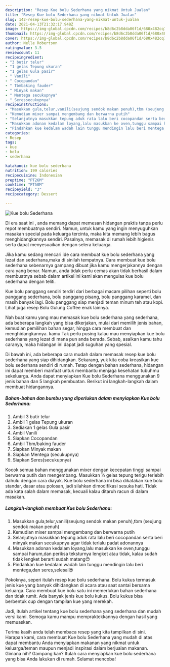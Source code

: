 ```yaml
---
description: "Resep Kue bolu Sederhana yang nikmat Untuk Jualan"
title: "Resep Kue bolu Sederhana yang nikmat Untuk Jualan"
slug: 142-resep-kue-bolu-sederhana-yang-nikmat-untuk-jualan
date: 2021-04-13T21:32:17.948Z
image: https://img-global.cpcdn.com/recipes/b8d6c2b8dda06f1d/680x482cq70/kue-bolu-sederhana-foto-resep-utama.jpg
thumbnail: https://img-global.cpcdn.com/recipes/b8d6c2b8dda06f1d/680x482cq70/kue-bolu-sederhana-foto-resep-utama.jpg
cover: https://img-global.cpcdn.com/recipes/b8d6c2b8dda06f1d/680x482cq70/kue-bolu-sederhana-foto-resep-utama.jpg
author: Nelle Robertson
ratingvalue: 3.5
reviewcount: 11
recipeingredient:
- "3 butir telur"
- "1 gelas Tepung ukuran"
- "1 gelas Gula pasir"
- " Vanili"
- " Cocopandan"
- " Tbmbaking fauder"
- " Minyak makan"
- " Mentega secukupnya"
- " Seressecukupnya"
recipeinstructions:
- "Masukkan gula,telur,vanili(seujung sendok makan penuh),tbm (seujung sendok makan penuh)"
- "Kemudian mixer sampai mengembang dan berwarna putih"
- "Selanjutnya masukkan tepung aduk rata lalu beri cocopandan serta beri minyak makan secukupnya agar tidak terlalu padat adonannya"
- "Masukkan adonan kedalam loyang,lalu masukkan ke oven,tunggu sampai harum,dan periksa teksturnya lengket atau tidak, kalau sudah tidak lengket berarti sudah matang😊"
- "Pindahkan kue kedalam wadah lain tunggu mendingin lalu beri mentega,dan seres,selesai😍"
categories:
- Resep
tags:
- kue
- bolu
- sederhana

katakunci: kue bolu sederhana 
nutrition: 199 calories
recipecuisine: Indonesian
preptime: "PT26M"
cooktime: "PT50M"
recipeyield: "3"
recipecategory: Dessert

---
```



![Kue bolu Sederhana](https://img-global.cpcdn.com/recipes/b8d6c2b8dda06f1d/680x482cq70/kue-bolu-sederhana-foto-resep-utama.jpg)

Di era  saat ini , anda memang dapat memesan hidangan praktis tanpa perlu repot membuatnya sendiri. Namun, untuk kamu yang ingin menyuguhkan masakan special pada keluarga tercinta, maka kita memang lebih bagus menghidangkannya sendiri. Pasalnya, memasak di rumah lebih higienis serta dapat menyesuaikan dengan selera keluarga.

Jika kamu sedang mencari ide cara membuat kue bolu sederhana yang lezat dan sederhana,maka di sinilah tempatnya. Cara membuat kue bolu sederhana  sebenarnya gampang dibuat jika kamu mengerjakannya dengan cara yang benar. Namun, anda tidak perlu cemas akan tidak berhasil dalam membuatnya 
sebab dalam artikel ini kami akan mengulas kue bolu sederhana dengan teliti.  

Kue bolu panggang sendiri terdiri dari berbagai macam pilihan seperti bolu panggang sederhana, bolu panggang pisang, bolu panggang karamel, dan masih banyak lagi. Bolu panggang siap menjadi teman minum teh atau kopi. Lihat juga resep Bolu Gulung Coffee enak lainnya.

Nah buat kamu yang mau memasak kue bolu sederhana yang sederhana, ada beberapa langkah yang bisa dikerjakan, mulai dari memilih jenis bahan, kemudian pemilihan bahan segar, hingga cara membuat dan menghidangkannya. kamu Tak perlu pusing kalau mau menyiapkan kue bolu sederhana yang lezat di mana pun anda berada. Sebab, asalkan kamu  tahu caranya, maka hidangan ini dapat jadi suguhan yang spesial.

Di bawah ini, ada beberapa cara mudah dalam memasak resep kue bolu sederhana yang siap dihidangkan. Sekarang, yuk kita coba kreasikan kue bolu sederhana sendiri di rumah. Tetap dengan bahan sederhana, hidangan ini dapat memberi manfaat untuk membantu menjaga kesehatan tubuhmu sekeluarga. Anda dapat menyiapkan Kue bolu Sederhana menggunakan 9 jenis bahan dan 5 langkah pembuatan. Berikut ini langkah-langkah dalam membuat hidangannya.

<!--inarticleads1-->

##### Bahan-bahan dan bumbu yang diperlukan dalam menyiapkan Kue bolu Sederhana:

1. Ambil 3 butir telur
1. Ambil 1 gelas Tepung ukuran
1. Sediakan 1 gelas Gula pasir
1. Ambil  Vanili
1. Siapkan  Cocopandan
1. Ambil  Tbm/baking fauder
1. Siapkan  Minyak makan
1. Siapkan  Mentega (secukupnya)
1. Siapkan  Seres(secukupnya)


Kocok semua bahan menggunakan mixer dengan kecepatan tinggi sampai berwarna putih dan mengembang. Masukkan ½ gelas tepung terigu terlebih dahulu dengan cara diayak. Kue bolu sederhana ini bisa dikatakan kue bolu standar, dasar atau polosan, jadi silahkan dimodifikasi sesuka hati. Tidak ada kata salah dalam memasak, kecuali kalau ditaruh racun di dalam masakan. 

<!--inarticleads2-->

##### Langkah-langkah membuat Kue bolu Sederhana:

1. Masukkan gula,telur,vanili(seujung sendok makan penuh),tbm (seujung sendok makan penuh)
1. Kemudian mixer sampai mengembang dan berwarna putih
1. Selanjutnya masukkan tepung aduk rata lalu beri cocopandan serta beri minyak makan secukupnya agar tidak terlalu padat adonannya
1. Masukkan adonan kedalam loyang,lalu masukkan ke oven,tunggu sampai harum,dan periksa teksturnya lengket atau tidak, kalau sudah tidak lengket berarti sudah matang😊
1. Pindahkan kue kedalam wadah lain tunggu mendingin lalu beri mentega,dan seres,selesai😍


Pokoknya, seperi itulah resep kue bolu sederhana. Bolu kukus termasuk jenis kue yang banyak dihidangkan di acara atau saat santai bersama keluarga. Cara membuat kue bolu satu ini memerlukan bahan sederhana dan tidak rumit. Ada banyak jenis kue bolu kukus. Bolu kukus bisa berbentuk cup dengan tampilan kue yang merekah. 

Jadi, itulah artikel tentang  kue bolu sederhana  yang sederhana dan mudah versi kami. Semoga kamu mampu mempraktekkannya dengan hasil yang memuaskan. 

Terima kasih anda telah membaca resep yang kita tampilkan di sini. Harapan kami, cara membuat  Kue bolu Sederhana yang mudah di atas dapat membantu Anda menyiapkan makanan yang nikmat untuk keluarga/teman maupun menjadi inspirasi dalam berjualan makanan. Gimana nih? Gampang kan? Itulah cara menyiapkan kue bolu sederhana yang bisa Anda lakukan di rumah. Selamat mencoba!

